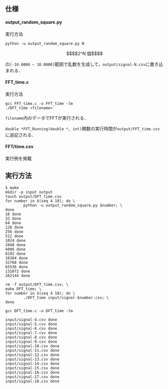 
## 仕様
#### output_random_square.py
実行方法
```
python -u output_random_square.py N
```

``` math
$$2^N 個$$
```
の`[-10.0000 ~ 10.0000]`範囲で乱数を生成して，`output/signal-N.csv`に書き込まれる．

#### FFT_time.c
実行方法
```
gcc FFT_time.c -o FFT_time -lm
./DFT_time <filename>
```
`filename`内のデータでFFTが実行される．

`double *FFT_Running(double *, int)`関数の実行時間が`output/FFT_time.csv`に追記される．


#### FFT/time.csv
実行例を掲載



## 実行方法
``` console
$ make
mkdir -p input output
touch output/DFT_time.csv
for number in $(seq 4 18); do \
        python -u output_random_square.py $number; \
done
16 done
32 done
64 done
128 done
256 done
512 done
1024 done
2048 done
4096 done
8192 done
16384 done
32768 done
65536 done
131072 done
262144 done

rm -f output/DFT_time.csv; \
make DFT_time; \
for number in $(seq 4 18); do \
        ./DFT_time input/signal-$number.csv; \
done

gcc DFT_time.c -o DFT_time -lm

input/signal-4.csv done
input/signal-5.csv done
input/signal-6.csv done
input/signal-7.csv done
input/signal-8.csv done
input/signal-9.csv done
input/signal-10.csv done
input/signal-11.csv done
input/signal-12.csv done
input/signal-13.csv done
input/signal-14.csv done
input/signal-15.csv done
input/signal-16.csv done
input/signal-17.csv done
input/signal-18.csv done
```
